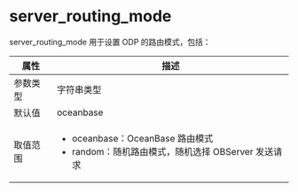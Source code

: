 # server_routing_mode

server_routing_mode 用于设置 ODP 的路由模式，包括：

|  属性    | 描述     |
|----------|---------|
| 参数类型 |   字符串类型      |
| 默认值   | oceanbase     |
| 取值范围 | <ul><li>oceanbase：OceanBase 路由模式</li><li>random：随机路由模式，随机选择 OBServer 发送请求</li></ul>  |
